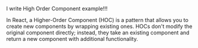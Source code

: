 I write High Order Component example!!!

In React, a Higher-Order Component (HOC) is a pattern that allows you to create new components by wrapping existing ones. HOCs don't modify the original component directly; instead, they take an existing component and return a new component with additional functionality.
